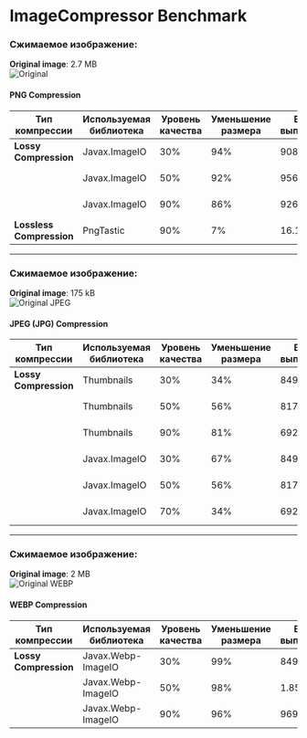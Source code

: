 # ImageCompressor Benchmark

### Сжимаемое изображение: 
**Original image**: 2.7 MB  
![Original](https://github.com/user-attachments/assets/3cdf7a68-e178-407e-b063-fc630adfa19a)

#### PNG Compression
| Тип компрессии       | Используемая библиотека     | Уровень качества | Уменьшение размера | Время выполнения | Результат       |
|-----------------------|-----------------------------|------------------|---------------------|------------------|-----------------|
| **Lossy Compression** | Javax.ImageIO              | 30%             | 94%                 | 908 мс          | 2.7 MB → 152 kB |
|                       | Javax.ImageIO              | 50%             | 92%                 | 956 мс          | 2.7 MB → 210 kB |
|                       | Javax.ImageIO              | 90%             | 86%                 | 926 мс          | 2.7 MB → 379 kB |
| **Lossless Compression** | PngTastic                | 90%             | 7%                  | 16.14 сек       | 2.7 MB → 2.52 MB |

---

### Сжимаемое изображение:  
**Original image**: 175 kB  
![Original JPEG](https://github.com/user-attachments/assets/97c07096-edca-4af8-a968-594fa9131fcf)

#### JPEG (JPG) Compression
| Тип компрессии       | Используемая библиотека     | Уровень качества | Уменьшение размера | Время выполнения | Результат       |
|-----------------------|-----------------------------|------------------|---------------------|------------------|-----------------|
| **Lossy Compression** | Thumbnails                 | 30%             | 34%                 | 849 мс          | 175 kB → 115 kB |
|                       | Thumbnails                 | 50%             | 56%                 | 817 мс          | 175 kB → 77 kB  |
|                       | Thumbnails                 | 90%             | 81%                 | 692 мс          | 175 kB → 33 kB  |
|                       | Javax.ImageIO              | 30%             | 67%                 | 849 мс          | 175 kB → 58 kB  |
|                       | Javax.ImageIO              | 50%             | 56%                 | 817 мс          | 175 kB → 78 kB  |
|                       | Javax.ImageIO              | 70%             | 34%                 | 692 мс          | 175 kB → 115 kB |

---

### Сжимаемое изображение:
**Original image**: 2 MB  
![Original WEBP](https://github.com/user-attachments/assets/7796a4d5-29a6-4b4d-8cfc-9a90945fc3b1)

#### WEBP Compression
| Тип компрессии       | Используемая библиотека     | Уровень качества | Уменьшение размера | Время выполнения | Результат       |
|-----------------------|-----------------------------|------------------|---------------------|------------------|-----------------|
| **Lossy Compression** | Javax.Webp-ImageIO         | 30%             | 99%                 | 849 мс          | 2 MB → 25 kB    |
|                       | Javax.Webp-ImageIO         | 50%             | 98%                 | 1.85 сек        | 2 MB → 32 kB    |
|                       | Javax.Webp-ImageIO         | 90%             | 96%                 | 969 мс          | 2 MB → 89 kB    |

